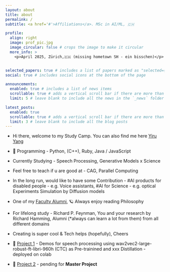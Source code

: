 ```yaml
---
layout: about
title: about
permalink: /
subtitle: <a href='#'>Affiliations</a>. MSc in AI/ML, 🇨🇭

profile:
  align: right
  image: prof_pic.jpg
  image_circular: false # crops the image to make it circular
  more_info: >
    <p>April 2025, Zürich,🇨🇭 (missing hometown SH - ein bisschen)</p>


selected_papers: true # includes a list of papers marked as "selected={true}"
social: true # includes social icons at the bottom of the page

announcements:
  enabled: true # includes a list of news items
  scrollable: true # adds a vertical scroll bar if there are more than 3 news items
  limit: 5 # leave blank to include all the news in the `_news` folder

latest_posts:
  enabled: true
  scrollable: true # adds a vertical scroll bar if there are more than 3 new posts items
  limit: 3 # leave blank to include all the blog posts
--- 
```

- Hi there, welcome to my Study Camp. You can also find me here [Yiru Yang](https://www.linkedin.com/in/yiru-yang-420ab1198/)
- 📍 Programming - Python, (C++), Ruby, Java / JavaScript
- Currently Studying - Speech Processing, Generative Models x Science
- Feel free to teach if u are good at - CAG, Parallel Computing

- In the long run, would like to have some Contribution - #AI products for disabled people - e.g. Voice assistants, #AI for Science - e.g. optical Experiments Simulation by Diffusion models

- One of my [Faculty Alumni](https://en.wikipedia.org/wiki/Zhu_Min_(economist)), 🪐 Always enjoy reading Philosophy

- For lifelong study - Richard P. Feynman, You and your research by Richard Hamming, Alumni (*always can learn a lot from them) from all different domains

- Creating is super cool & Tech helps (hopefully), Cheers<br>

- 📍 [Project 1](https://yiruyang2025.github.io/blog/2025/Speech-Processing-25/) - Demos for speech processing using wav2vec2-large-robust-ft-libri-960h (CTC) as Pre-trainined and xxx Distillation - deployed on colab
- 📍 [Project 2](https://yiruyang2025.github.io/blog/2025/Master-Thesis-in-Audio-25/) - pending for **Master Project**

<div style="height: 7.5rem;"></div>
